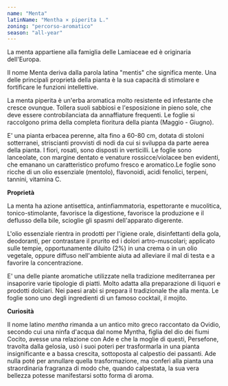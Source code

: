 ```yaml
---
name: "Menta"
latinName: "Mentha × piperita L."
zoning: "percorso-aromatico"
season: "all-year"
---
```


La menta appartiene alla famiglia delle Lamiaceae ed è originaria
dell'Europa.

Il nome Menta deriva dalla parola latina "mentis" che significa mente.
Una delle principali proprietà della pianta è la sua capacità di
stimolare e fortificare le funzioni intellettive.

La menta piperita è un'erba aromatica molto resistente ed infestante
che cresce ovunque. Tollera suoli sabbiosi e l\'esposizione in
pieno sole, che deve essere controbilanciata da annaffiature frequenti.
Le foglie si raccolgono prima della completa fioritura della pianta
(Maggio - Giugno).

E' una pianta erbacea perenne, alta fino a 60-80 cm, dotata di stoloni
sotterranei, striscianti provvisti di nodi da cui si sviluppa da parte
aerea della pianta. I fiori, rosati, sono disposti in verticilli. Le
foglie sono lanceolate, con margine dentato e venature rossicce/violacee
ben evidenti, che emanano un caratteristico profumo fresco e
aromatico.Le foglie sono ricche di un olio essenziale (mentolo),
flavonoidi, acidi fenolici, terpeni, tannini, vitamina C.

**Proprietà**

La menta ha azione antisettica, antinfiammatoria, espettorante e
mucolitica, tonico-stimolante, favorisce la digestione, favorisce la
produzione e il deflusso della bile, scioglie gli spasmi dell'apparato
digerente.

L'olio essenziale rientra in prodotti per l'igiene orale, disinfettanti
della gola, deodoranti, per contrastare il prurito ed i dolori
artro-muscolari; applicato sulle tempie, opportunamente diluito (2%) in
una crema o in un olio vegetale, oppure diffuso nell'ambiente aiuta ad
alleviare il mal di testa e a favorire la concentrazione.

E' una delle piante aromatiche utilizzate nella tradizione mediterranea
per insaporire varie tipologie di piatti. Molto adatta alla preparazione
di liquori e prodotti dolciari. Nei paesi arabi si prepara il
tradizionale the alla menta. Le foglie sono uno degli ingredienti di un
famoso cocktail, il mojito.

**Curiosità**

Il nome latino *mentha* rimanda a un antico mito greco raccontato da
Ovidio, secondo cui una ninfa d'acqua dal nome Myntha, figlia del dio
dei fiumi Cocito, avesse una relazione con Ade e che la moglie di
questi, Persefone, travolta dalla gelosia, usò i suoi poteri per
trasformarla in una pianta insignificante e a bassa crescita, sottoposta
al calpestio dei passanti. Ade nulla poté per annullare quella
trasformazione, ma conferì alla pianta una straordinaria fragranza di
modo che, quando calpestata, la sua vera bellezza potesse manifestarsi
sotto forma di aroma.
